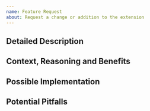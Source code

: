 ```yaml
---
name: Feature Request
about: Request a change or addition to the extension
---
```


<!--- Provide a general summary of the request in the Title above -->
<!--- Please note that issues are only accepted for feature requests -->
<!--- If you are experiencing a problem, please send an e-mail to support@wagento.com -->

## Detailed Description
<!--- Provide a detailed description of the change or addition you are proposing -->

## Context, Reasoning and Benefits
<!--- Why is this change or addition important to you? How would you use it? -->
<!--- How can it benefit other users? -->

## Possible Implementation
<!--- Not obligatory, but suggest an idea for implementing the change or addition -->
<!--- Please see **CONTRIBUTING.md** for detailed instructions on how to provide your code -->

## Potential Pitfalls
<!--- Optional - describe any possible side effects that this change or addition may incur -->

